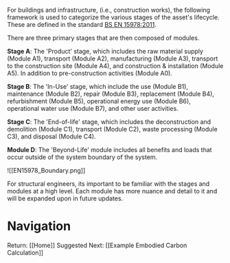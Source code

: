 For buildings and infrastructure, (i.e., construction works), the following framework is used to categorize the various stages of the asset's lifecycle. These are defined in the standard [BS EN 15978:2011](https://www.en-standard.eu/bs-en-15978-2011-sustainability-of-construction-works-assessment-of-environmental-performance-of-buildings-calculation-method/).

There are three primary stages that are then composed of modules.

**Stage A**: The 'Product' stage, which includes the raw material supply (Module A1), transport (Module A2), manufacturing (Module A3), transport to the construction site (Module A4), and construction & installation (Module A5). In addition to pre-construction activities (Module A0).

**Stage B**: The 'In-Use' stage, which include the use (Module B1), maintenance (Module B2), repair (Module B3), replacement (Module B4), refurbishment (Module B5), operational energy use (Module B6),  operational water use (Module B7), and other user activities.

**Stage C**: The 'End-of-life' stage, which includes the deconstruction and demolition (Module C1), transport (Module C2), waste processing (Module C3), and disposal (Module C4).

**Module D**: The 'Beyond-Life' module includes all benefits and loads that occur outside of the system boundary of the system.

![[EN15978_Boundary.png]]

For structural engineers, its important to be familiar with the stages and modules at a high level. Each module has more nuance and detail to it and will be expanded upon in future updates.

# Navigation
Return: [[Home]]
Suggested Next: [[Example Embodied Carbon Calculation]]
